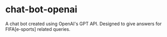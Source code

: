 # chat-bot-openai
A chat bot created using OpenAI's GPT API.
Designed to give answers for FIFA[e-sports] related queries.
